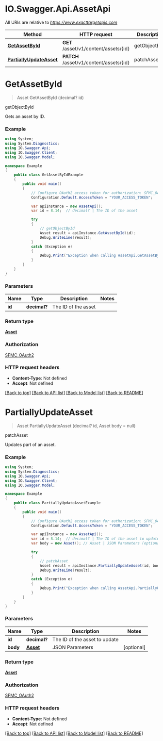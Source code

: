 # IO.Swagger.Api.AssetApi

All URIs are relative to *https://www.exacttargetapis.com*

Method | HTTP request | Description
------------- | ------------- | -------------
[**GetAssetById**](AssetApi.md#getassetbyid) | **GET** /asset/v1/content/assets/{id} | getObjectById
[**PartiallyUpdateAsset**](AssetApi.md#partiallyupdateasset) | **PATCH** /asset/v1/content/assets/{id} | patchAsset


<a name="getassetbyid"></a>
# **GetAssetById**
> Asset GetAssetById (decimal? id)

getObjectById

Gets an asset by ID.

### Example
```csharp
using System;
using System.Diagnostics;
using IO.Swagger.Api;
using IO.Swagger.Client;
using IO.Swagger.Model;

namespace Example
{
    public class GetAssetByIdExample
    {
        public void main()
        {
            // Configure OAuth2 access token for authorization: SFMC_OAuth2
            Configuration.Default.AccessToken = "YOUR_ACCESS_TOKEN";

            var apiInstance = new AssetApi();
            var id = 8.14;  // decimal? | The ID of the asset

            try
            {
                // getObjectById
                Asset result = apiInstance.GetAssetById(id);
                Debug.WriteLine(result);
            }
            catch (Exception e)
            {
                Debug.Print("Exception when calling AssetApi.GetAssetById: " + e.Message );
            }
        }
    }
}
```

### Parameters

Name | Type | Description  | Notes
------------- | ------------- | ------------- | -------------
 **id** | **decimal?**| The ID of the asset | 

### Return type

[**Asset**](Asset.md)

### Authorization

[SFMC_OAuth2](../README.md#SFMC_OAuth2)

### HTTP request headers

 - **Content-Type**: Not defined
 - **Accept**: Not defined

[[Back to top]](#) [[Back to API list]](../README.md#documentation-for-api-endpoints) [[Back to Model list]](../README.md#documentation-for-models) [[Back to README]](../README.md)

<a name="partiallyupdateasset"></a>
# **PartiallyUpdateAsset**
> Asset PartiallyUpdateAsset (decimal? id, Asset body = null)

patchAsset

Updates part of an asset.

### Example
```csharp
using System;
using System.Diagnostics;
using IO.Swagger.Api;
using IO.Swagger.Client;
using IO.Swagger.Model;

namespace Example
{
    public class PartiallyUpdateAssetExample
    {
        public void main()
        {
            // Configure OAuth2 access token for authorization: SFMC_OAuth2
            Configuration.Default.AccessToken = "YOUR_ACCESS_TOKEN";

            var apiInstance = new AssetApi();
            var id = 8.14;  // decimal? | The ID of the asset to update
            var body = new Asset(); // Asset | JSON Parameters (optional) 

            try
            {
                // patchAsset
                Asset result = apiInstance.PartiallyUpdateAsset(id, body);
                Debug.WriteLine(result);
            }
            catch (Exception e)
            {
                Debug.Print("Exception when calling AssetApi.PartiallyUpdateAsset: " + e.Message );
            }
        }
    }
}
```

### Parameters

Name | Type | Description  | Notes
------------- | ------------- | ------------- | -------------
 **id** | **decimal?**| The ID of the asset to update | 
 **body** | [**Asset**](Asset.md)| JSON Parameters | [optional] 

### Return type

[**Asset**](Asset.md)

### Authorization

[SFMC_OAuth2](../README.md#SFMC_OAuth2)

### HTTP request headers

 - **Content-Type**: Not defined
 - **Accept**: Not defined

[[Back to top]](#) [[Back to API list]](../README.md#documentation-for-api-endpoints) [[Back to Model list]](../README.md#documentation-for-models) [[Back to README]](../README.md)

